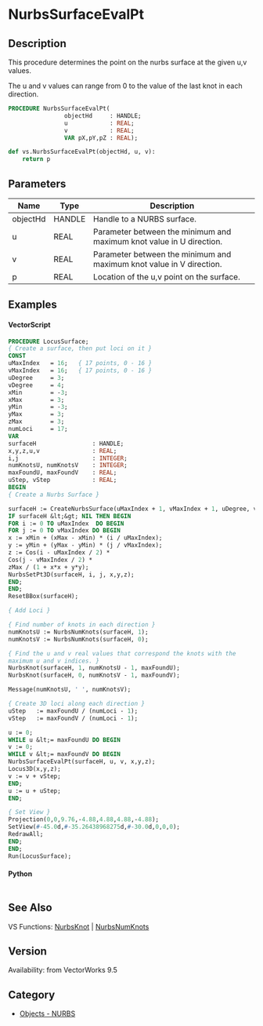 # NurbsSurfaceEvalPt

## Description
This procedure determines the point on the nurbs surface at the given u,v values.

The u and v values can range from 0 to the value of the last knot in each direction.

```pascal
PROCEDURE NurbsSurfaceEvalPt(
				objectHd     : HANDLE;
				u            : REAL;
				v            : REAL;
				VAR pX,pY,pZ : REAL);
```

```python
def vs.NurbsSurfaceEvalPt(objectHd, u, v):
    return p
```

## Parameters
|Name|Type|Description|
|---|---|---|
|objectHd|HANDLE|Handle to a NURBS surface.|
|u|REAL|Parameter between the minimum and maximum knot value in U direction.|
|v|REAL|Parameter between the minimum and maximum knot value in V direction.|
|p|REAL|Location of the u,v point on the surface.|

## Examples
#### VectorScript ####
```pascal
PROCEDURE LocusSurface;
{ Create a surface, then put loci on it }
CONST
uMaxIndex   = 16;   { 17 points, 0 - 16 }
vMaxIndex   = 16;   { 17 points, 0 - 16 }
uDegree     = 3;    
vDegree     = 4;
xMin        = -3;
xMax        = 3;
yMin        = -3;
yMax        = 3;
zMax        = 3;
numLoci     = 17;
VAR
surfaceH                : HANDLE;
x,y,z,u,v               : REAL;
i,j                     : INTEGER;
numKnotsU, numKnotsV    : INTEGER;
maxFoundU, maxFoundV    : REAL;
uStep, vStep            : REAL;
BEGIN
{ Create a Nurbs Surface }

surfaceH := CreateNurbsSurface(uMaxIndex + 1, vMaxIndex + 1, uDegree, vDegree);
IF surfaceH &lt;&gt; NIL THEN BEGIN
FOR i := 0 TO uMaxIndex  DO BEGIN
FOR j := 0 TO vMaxIndex DO BEGIN
x := xMin + (xMax - xMin) * (i / uMaxIndex);
y := yMin + (yMax - yMin) * (j / vMaxIndex);
z := Cos(i - uMaxIndex / 2) *
Cos(j - vMaxIndex / 2) * 
zMax / (1 + x*x + y*y);
NurbsSetPt3D(surfaceH, i, j, x,y,z);
END;
END;
ResetBBox(surfaceH);

{ Add Loci }

{ Find number of knots in each direction }
numKnotsU := NurbsNumKnots(surfaceH, 1);
numKnotsV := NurbsNumKnots(surfaceH, 0);

{ Find the u and v real values that correspond the knots with the 
maximum u and v indices. }
NurbsKnot(surfaceH, 1, numKnotsU - 1, maxFoundU);       
NurbsKnot(surfaceH, 0, numKnotsV - 1, maxFoundV);       

Message(numKnotsU, ' ', numKnotsV);

{ Create 3D loci along each direction }
uStep   := maxFoundU / (numLoci - 1);
vStep   := maxFoundV / (numLoci - 1);

u := 0;
WHILE u &lt;= maxFoundU DO BEGIN
v := 0;
WHILE v &lt;= maxFoundV DO BEGIN
NurbsSurfaceEvalPt(surfaceH, u, v, x,y,z);
Locus3D(x,y,z);
v := v + vStep;
END;
u := u + uStep;
END;

{ Set View }
Projection(0,0,9.76,-4.88,4.88,4.88,-4.88);
SetView(#-45.0d,#-35.26438968275d,#-30.0d,0,0,0);
RedrawAll;
END;
END;
Run(LocusSurface);
```
#### Python ####
```python

```

## See Also
VS Functions:
[NurbsKnot](NurbsKnot.md) 
| [NurbsNumKnots](NurbsNumKnots.md)

## Version
Availability: from VectorWorks 9.5

## Category
* [Objects - NURBS](../Categories/Objects%20-%20NURBS.md)
